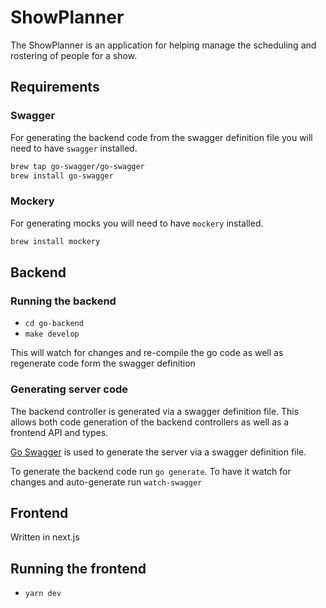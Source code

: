 # ShowPlanner

The ShowPlanner is an application for helping manage the scheduling and rostering of people for a show.

## Requirements

### Swagger

For generating the backend code from the swagger definition file you will need to have `swagger` installed.

```bash
brew tap go-swagger/go-swagger
brew install go-swagger
```

### Mockery

For generating mocks you will need to have `mockery` installed.

```bash
brew install mockery
```

## Backend

### Running the backend

- `cd go-backend`
- `make develop`

This will watch for changes and re-compile the go code as well as regenerate code form the swagger definition

### Generating server code

The backend controller is generated via a swagger definition file. This allows both code generation of the backend controllers as well as a frontend API and types.

[Go Swagger](https://goswagger.io/tutorial/todo-list.html) is used to generate the server via a swagger definition file.

To generate the backend code run `go generate`.
To have it watch for changes and auto-generate run `watch-swagger`

## Frontend

Written in next.js

## Running the frontend

- `yarn dev`
